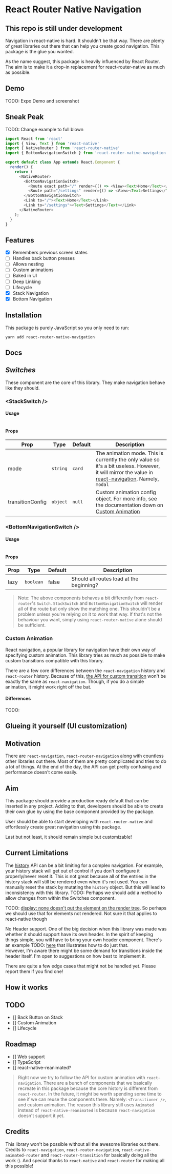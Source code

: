 # React Router Native Navigation

## **This repo is still under development**

Navigation in react-native is hard. It shouldn't be that way. There are plenty of great libraries out there that can help you create good navigation. This package is the glue you wanted.

As the name suggest, this package is heavily influenced by React Router. The aim is to make it a drop-in replacement for react-router-native as much as possible.

## Demo

TODO: Expo Demo and screenshot

## Sneak Peak

TODO: Change example to full blown 
```js
import React from 'react'
import { View, Text } from 'react-native'
import { NativeRouter } from 'react-router-native'
import { BottomNavigationSwitch } from 'react-router-native-navigation'

export default class App extends React.Component {
  render() {
    return (
      <NativeRouter>
        <BottomNavigationSwitch>
          <Route exact path="/" render={() => <View><Text>Home</Text></View>} />
          <Route path="/settings" render={() => <View><Text>Settings</Text></View>} />
        </BottomNavigationSwitch>
        <Link to="/"><Text>Home</Text></Link>
        <Link to="/settings"><Text>Settings</Text></Link>
      </NativeRouter>
    );
  }
}
```

## Features

- [x] Remembers previous screen states
- [ ] Handles back button presses
- [ ] Allows nesting
- [ ] Custom animations
- [ ] Baked in UI
- [ ] Deep Linking
- [ ] Lifecycle
- [x] Stack Navigation 
- [x] Bottom Navigation 

## Installation

This package is purely JavaScript so you only need to run:
```shell
yarn add react-router-native-navigation
```

## Docs

## *Switches*

These component are the core of this library. They make navigation behave like they should.

### **\<StackSwitch />**

#### Usage

```js

```

#### Props

| Prop | Type | Default | Description |
| --- | --- | --- | --- |
| mode | `string` | `card` | The animation mode. This is currently the only value so it's a bit useless. However, it will mirror the value in [react-navigation](https://reactnavigation.org/docs/en/stack-navigator.html). Namely, `modal` |
| transitionConfig | `object` | `null` | Custom animation config object. For more info, see the documentation down on [Custom Animation](#custom-animation) |

### \<BottomNavigationSwitch />

#### Usage

```js
```

#### Props

| Prop | Type | Default | Description |
| --- | --- | --- | --- |
| lazy | `boolean` | false | Should all routes load at the beginning?  |

> Note: The above components behaves a bit differently from `react-router`'s `Switch`. `StackSwitch` and `BottomNavigationSwitch` will render all of the route but only show the matching one. This shouldn't be a problem unless you're relying on it to work that way. If that's not the behaviour you want, simply using `react-router-native` alone should be sufficient.

### Custom Animation

React navigation, a popular library for navigation have their own way of specifying custom animation. This library tries as much as possible to make custom transitions compatible with this library.

There are a few core differences between the `react-navigation` history and `react-router` history. Because of this, [the API for custom transition](https://reactnavigation.org/docs/en/stack-navigator.html) won't be exactly the same as `react-navigation`. Though, if you do a simple animation, it might work right off the bat.

#### Differences

TODO:

## Glueing it yourself (UI customization)

## Motivation

There are `react-navigation`, `react-router-navigation` along with countless other libraries out there. Most of them are pretty complicated and tries to do a lot of things. At the end of the day, the API can get pretty confusing and performance doesn't come easily.

## Aim

This package should provide a production ready default that can be inserted in any project. Adding to that, developers should be able to create their own glue by using the base component provided by the package.

User should be able to start developing with `react-router-native` and effortlessly create great navigation using this package.

Last but not least, it should remain simple but customizable!

## Current Limitations

The [history](https://github.com/ReactTraining/react-router/blob/master/packages/react-router/docs/api/history.md) API can be a bit limiting for a complex navigation. For example, your history stack will get out of control if you don't configure it properly/never reset it. This is not great because all of the entries in the history stack will still be rendered even when it's not used. You can manually reset the stack by mutating the `history` object. But this will lead to inconsistency with this library. TODO: Perhaps we should add a method to allow changes from within the Switches component.

TODO: [display: none doesn't put the element on the render tree](https://www.html5rocks.com/en/tutorials/internals/howbrowserswork/#Render_tree_construction). So perhaps we should use that for elements not rendered. Not sure it that applies to react-native though

No Header support. One of the big decision when this library was made was whether it should support have its own header. In the spirit of keeping things simple, you will have to bring your own header component. There's an example TODO: [here]() that illustrates how to do just that.  
However, I'm aware there might be some demand for transitions inside the header itself. I'm open to suggestions on how best to implement it.

There are quite a few edge cases that might not be handled yet. Please report them if you find one!

## How it works

## TODO

- [] Back Button on Stack
- [] Custom Animation
- [] Lifecycle

## Roadmap

- [] Web support
- [] TypeScript
- [] react-native-reanimated? 
> Right now we try to follow the API for custom animation with `react-navigation`. There are a bunch of components that we basically recreate in this package because the core history is different from `react-router`. In the future, it might be worth spending some time to see if we can reuse the components there. Namely: `<Transitioner />`, and custom animation. The reason this library still uses `Animated` instead of `react-native-reanimated` is because `react-navigation` doesn't support it yet.

## Credits

This library won't be possible without all the awesome libraries out there. Credits to `react-navigation`, `react-router-navigation`, `react-native-animated-router` and `react-router-transition` for basically doing all the work :). And special thanks to `react-native` and `react-router` for making all this possible!
